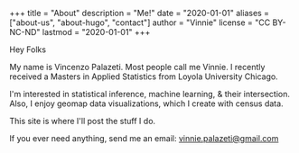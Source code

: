 +++
title = "About"
description = "Me!"
date = "2020-01-01"
aliases = ["about-us", "about-hugo", "contact"]
author = "Vinnie"
license = "CC BY-NC-ND"
lastmod = "2020-01-01"
+++


Hey Folks

My name is Vincenzo Palazeti. Most people call me Vinnie. I recently received a Masters in Applied Statistics from Loyola University Chicago. 

I'm interested in statistical inference, machine learning, & their intersection. Also, I enjoy geomap data visualizations, which I create with census data. 

This site is where I'll post the stuff I do. 

If you ever need anything, send me an email: vinnie.palazeti@gmail.com